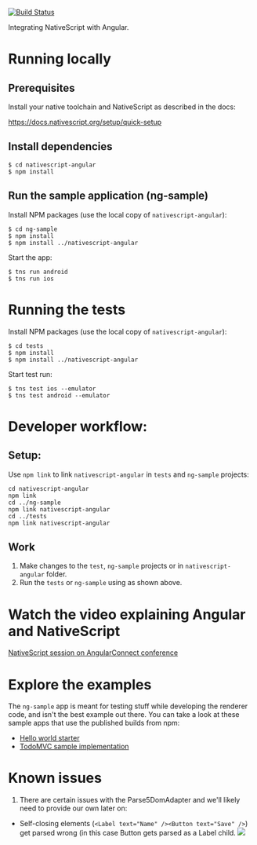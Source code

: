 [![Build Status](https://travis-ci.org/NativeScript/nativescript-angular.svg?branch=master)](https://travis-ci.org/NativeScript/nativescript-angular)

Integrating NativeScript with Angular.

# Running locally

## Prerequisites

Install your native toolchain and NativeScript as described in the docs:

https://docs.nativescript.org/setup/quick-setup


## Install dependencies

```
$ cd nativescript-angular
$ npm install
```

## Run the sample application (ng-sample)

Install NPM packages (use the local copy of `nativescript-angular`):
```
$ cd ng-sample
$ npm install
$ npm install ../nativescript-angular
```

Start the app:

```
$ tns run android
$ tns run ios
```

# Running the tests

Install NPM packages (use the local copy of `nativescript-angular`):
```
$ cd tests
$ npm install
$ npm install ../nativescript-angular
```

Start test run:

```
$ tns test ios --emulator
$ tns test android --emulator
```

# Developer workflow:

## Setup:
Use `npm link` to link `nativescript-angular` in `tests` and `ng-sample` projects:

```
cd nativescript-angular
npm link
cd ../ng-sample
npm link nativescript-angular
cd ../tests
npm link nativescript-angular
```

## Work
1. Make changes to the `test`, `ng-sample` projects or in `nativescript-angular` folder.
2. Run the `tests` or `ng-sample` using as shown above.

# Watch the video explaining Angular and NativeScript
[NativeScript session on AngularConnect conference](https://www.youtube.com/watch?v=4SbiiyRSIwo)

# Explore the examples

The `ng-sample` app is meant for testing stuff while developing the renderer code, and isn't the best example out there. You can take a look at these sample apps that use the published builds from npm:

* [Hello world starter](https://github.com/NativeScript/template-hello-world-ng)
* [TodoMVC sample implementation](https://github.com/NativeScript/sample-ng-todomvc)

# Known issues

1. There are certain issues with the Parse5DomAdapter and we'll likely need to provide our own later on:
  * Self-closing elements (`<Label text="Name" /><Button text="Save" />`) get parsed wrong (in this case Button gets parsed as a Label child.
![](https://ga-beacon.appspot.com/UA-111455-24/nativescript/nativescript-angular?pixel) 
